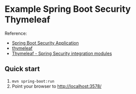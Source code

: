 Example Spring Boot Security Thymeleaf
============================

Reference:
- [Spring Boot Security Application](http://kielczewski.eu/2014/12/spring-boot-security-application/)
- [thymeleaf](http://www.thymeleaf.org/documentation.html)
- [Thymeleaf - Spring Security integration modules](https://github.com/thymeleaf/thymeleaf-extras-springsecurity)

Quick start
-----------
1. `mvn spring-boot:run`
3. Point your browser to [http://localhost:3578/](http://localhost:3578/)